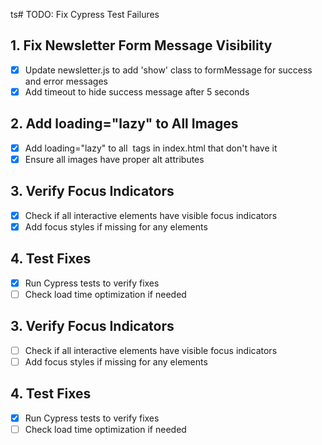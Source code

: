 ts# TODO: Fix Cypress Test Failures

## 1. Fix Newsletter Form Message Visibility
- [x] Update newsletter.js to add 'show' class to formMessage for success and error messages
- [x] Add timeout to hide success message after 5 seconds

## 2. Add loading="lazy" to All Images
- [x] Add loading="lazy" to all <img> tags in index.html that don't have it
- [x] Ensure all images have proper alt attributes

## 3. Verify Focus Indicators
- [x] Check if all interactive elements have visible focus indicators
- [x] Add focus styles if missing for any elements

## 4. Test Fixes
- [x] Run Cypress tests to verify fixes
- [ ] Check load time optimization if needed
## 3. Verify Focus Indicators
- [ ] Check if all interactive elements have visible focus indicators
- [ ] Add focus styles if missing for any elements

## 4. Test Fixes
- [x] Run Cypress tests to verify fixes
- [ ] Check load time optimization if needed
